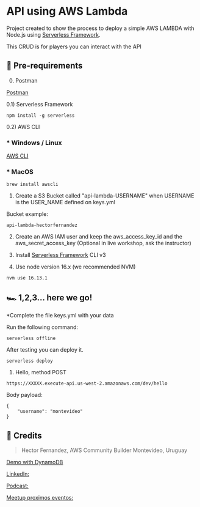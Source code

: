 # API using AWS Lambda


Project created to show the process to deploy a simple AWS LAMBDA with Node.js using [Serverless Framework](https://www.serverless.com/).

This CRUD is for players you can interact with the API

## :stop_sign: Pre-requirements

0) Postman

[Postman](https://www.postman.com/downloads/)


0.1) Serverless Framework
```
npm install -g serverless
```

0.2) AWS CLI

### * Windows / Linux
[AWS CLI](https://docs.aws.amazon.com/cli/latest/userguide/getting-started-install.html)
### * MacOS
```
brew install awscli
```


1) Create a S3 Bucket called "api-lambda-USERNAME" 
when USERNAME is the USER_NAME defined on keys.yml  

Bucket example: 
```
api-lambda-hectorfernandez
```

2) Create an AWS IAM user and keep the aws_access_key_id and the aws_secret_access_key
(Optional in live workshop, ask the instructor)

3) Install [Serverless Framework](https://www.serverless.com/) CLI v3

4) Use node version 16.x  (we recommended NVM)

```
nvm use 16.13.1

```


## :racing_car: 1,2,3... here we go!

*Complete the file keys.yml with your data

Run the following command:

```
serverless offline 
```


After testing you can deploy it.

```
serverless deploy 
```

1) Hello, method POST
```
https://XXXXX.execute-api.us-west-2.amazonaws.com/dev/hello
```

Body payload: 
```
{
    "username": "montevideo"
}
```

## :wave: Credits
> Hector Fernandez, AWS Community Builder
> Montevideo, Uruguay

[Demo with DynamoDB](https://github.com/hectorfernandezdev/serverless-demo-api-lambda-dynamodb)

[LinkedIn:](https://www.linkedin.com/in/hectorfernandez02/)

[Podcast:](https://cloudparatodos.substack.com/podcast)

[Meetup proximos eventos:](https://www.meetup.com/es-ES/aws-ug-montevideo/events/)



